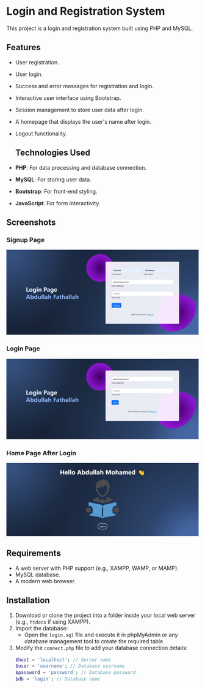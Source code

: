 # Login and Registration System

This project is a login and registration system built using PHP and MySQL. 

## Features

- User registration.
- User login.
- Success and error messages for registration and login.
- Interactive user interface using Bootstrap. 
- Session management to store user data after login.
- A homepage that displays the user's name after login.
- Logout functionality.

  ## Technologies Used

- **PHP**: For data processing and database connection.
- **MySQL**: For storing user data.
- **Bootstrap**: For front-end styling.
- **JavaScript**: For form interactivity.
  

## Screenshots

### Signup Page
![Signup Page](screenshots/signUp.jpg)

### Login Page
![Login Page](screenshots/signIn.jpg)

### Home Page After Login
![Home Page](screenshots/home.jpg)

## Requirements

- A web server with PHP support (e.g., XAMPP, WAMP, or MAMP).
- MySQL database.
- A modern web browser.

## Installation

1. Download or clone the project into a folder inside your local web server (e.g., `htdocs` if using XAMPP).
2. Import the database:
   - Open the `login.sql` file and execute it in phpMyAdmin or any database management tool to create the required table.
3. Modify the `connect.php` file to add your database connection details:
   ```php
   $host = 'localhost'; // Server name
   $user = 'username'; // Database username
   $password = 'password'; // Database password
   $db = 'login'; // Database name
